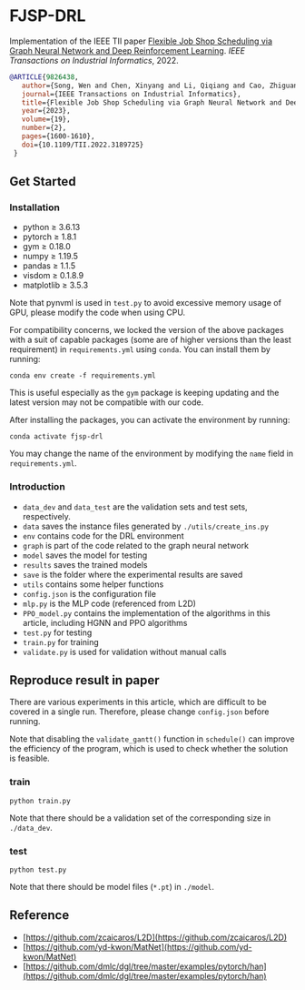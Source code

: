 # FJSP-DRL

<!-- Credits: This is forked (or to be forked) from [https://github.com/songwenas12/fjsp-drl](https://github.com/songwenas12/fjsp-drl) with detailed comments and type hints. -->

Implementation of the IEEE TII paper [Flexible Job Shop Scheduling via Graph Neural Network and Deep Reinforcement Learning](https://ieeexplore.ieee.org/document/9826438). *IEEE Transactions on Industrial Informatics*, 2022.

```bibTeX
@ARTICLE{9826438,  
   author={Song, Wen and Chen, Xinyang and Li, Qiqiang and Cao, Zhiguang},  
   journal={IEEE Transactions on Industrial Informatics},   
   title={Flexible Job Shop Scheduling via Graph Neural Network and Deep Reinforcement Learning},   
   year={2023},  
   volume={19},  
   number={2},  
   pages={1600-1610},  
   doi={10.1109/TII.2022.3189725}
 }
```

## Get Started

### Installation

* python $\ge$ 3.6.13
* pytorch $\ge$ 1.8.1
* gym $\ge$ 0.18.0
* numpy $\ge$ 1.19.5
* pandas $\ge$ 1.1.5
* visdom $\ge$ 0.1.8.9
* matplotlib $\ge$ 3.5.3

Note that pynvml is used in `test.py` to avoid excessive memory usage of GPU, please modify the code when using CPU.

For compatibility concerns, we locked the version of the above packages with a suit of capable packages (some are of higher versions than the least requirement) in `requirements.yml` using `conda`. You can install them by running:

```shell
conda env create -f requirements.yml
```

This is useful especially as the `gym` package is keeping updating and the latest version may not be compatible with our code.

After installing the packages, you can activate the environment by running:

```shell
conda activate fjsp-drl
```

You may change the name of the environment by modifying the `name` field in `requirements.yml`.

### Introduction

* ```data_dev``` and ```data_test``` are the validation sets and test sets, respectively.
* ```data``` saves the instance files generated by ```./utils/create_ins.py```
* ```env``` contains code for the DRL environment
* ```graph``` is part of the code related to the graph neural network
* ```model``` saves the model for testing
* ```results``` saves the trained models
* ```save``` is the folder where the experimental results are saved
* ```utils``` contains some helper functions
* ```config.json``` is the configuration file
* ```mlp.py``` is the MLP code (referenced from L2D)
* ```PPO_model.py``` contains the implementation of the algorithms in this article, including HGNN and PPO algorithms
* ```test.py``` for testing
* ```train.py``` for training
* ```validate.py``` is used for validation without manual calls

## Reproduce result in paper

There are various experiments in this article, which are difficult to be covered in a single run. Therefore, please change ```config.json``` before running.

Note that disabling the ```validate_gantt()``` function in ```schedule()``` can improve the efficiency of the program, which is used to check whether the solution is feasible.

### train

```shell
python train.py
```

Note that there should be a validation set of the corresponding size in ```./data_dev```.

### test

```shell
python test.py
```

Note that there should be model files (```*.pt```) in ```./model```.

## Reference

* [https://github.com/zcaicaros/L2D](https://github.com/zcaicaros/L2D)
* [https://github.com/yd-kwon/MatNet](https://github.com/yd-kwon/MatNet)
* [https://github.com/dmlc/dgl/tree/master/examples/pytorch/han](https://github.com/dmlc/dgl/tree/master/examples/pytorch/han)
